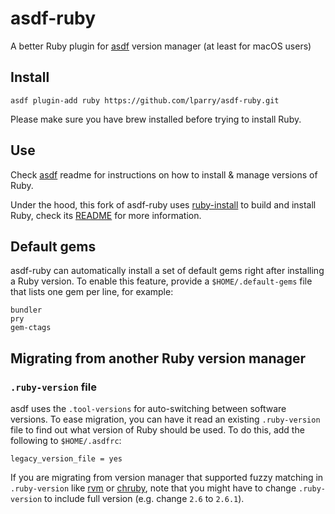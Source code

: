 # asdf-ruby

A better Ruby plugin for [asdf](https://github.com/asdf-vm/asdf) version manager
(at least for macOS users)

## Install

```
asdf plugin-add ruby https://github.com/lparry/asdf-ruby.git
```

Please make sure you have brew installed before trying to install Ruby.

## Use

Check [asdf](https://github.com/asdf-vm/asdf) readme for instructions on how to install & manage versions of Ruby.

Under the hood, this fork of asdf-ruby uses [ruby-install](https://github.com/postmodern/ruby-install) to build and install Ruby, check its [README](https://github.com/postmodern/ruby-install/blob/master/README.md) for more information.

## Default gems

asdf-ruby can automatically install a set of default gems right after
installing a Ruby version. To enable this feature, provide a
`$HOME/.default-gems` file that lists one gem per line, for example:

```
bundler
pry
gem-ctags
```

## Migrating from another Ruby version manager

### `.ruby-version` file

asdf uses the `.tool-versions` for auto-switching between software versions.
To ease migration, you can have it read an existing `.ruby-version` file to
find out what version of Ruby should be used. To do this, add the following to
`$HOME/.asdfrc`:

    legacy_version_file = yes

If you are migrating from version manager that supported fuzzy matching in `.ruby-version`
like [rvm](https://github.com/rvm/rvm) or [chruby](https://github.com/postmodern/chruby),
note that you might have to change `.ruby-version` to include full version (e.g. change `2.6` to `2.6.1`).
